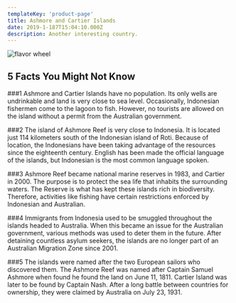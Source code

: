 ```yaml
---
templateKey: 'product-page'
title: Ashmore and Cartier Islands
date: 2019-1-187T15:04:10.000Z
description: Another interesting country.
---
```


![flavor wheel](/img/flags/AshmoreandCartierIslands_Flag.jpg)

## 5 Facts You Might Not Know

###1
Ashmore and Cartier Islands have no population. Its only wells are undrinkable and land is very close to sea level. Occasionally, Indonesian fishermen come to the lagoon to fish. However, no tourists are allowed on the island without a permit from the Australian government.

###2
The island of Ashmore Reef is very close to Indonesia. It is located just 114 kilometers south of the Indonesian island of Roti. Because of location, the Indonesians have been taking advantage of the resources since the eighteenth century. English has been made the official language of the islands, but Indonesian is the most common language spoken.

###3
Ashmore Reef became national marine reserves in 1983, and Cartier in 2000. The purpose is to protect the sea life that inhabits the surrounding waters. The Reserve is what has kept these islands rich in biodiversity. Therefore, activities like fishing have certain restrictions enforced by Indonesian and Australian.

###4
Immigrants from Indonesia used to be smuggled throughout the islands headed to Australia. When this became an issue for the Australian government, various methods was used to deter them in the future. After detaining countless asylum seekers, the islands are no longer part of an Australian Migration Zone since 2001.

###5
The islands were named after the two European sailors who discovered them. The Ashmore Reef was named after Captain Samuel Ashmore when found he found the land on June 11, 1811. Cartier Island was later to be found by Captain Nash. After a long battle between countries for ownership, they were claimed by Australia on July 23, 1931.
